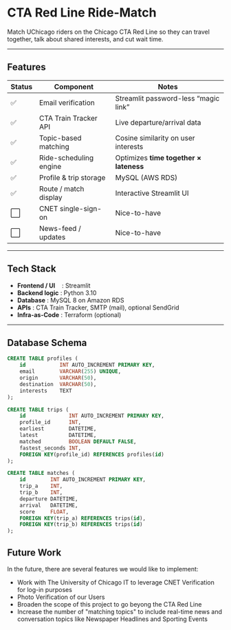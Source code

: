 # CTA Red Line Ride-Match

Match UChicago riders on the Chicago CTA Red Line so they can travel together,
talk about shared interests, and cut wait time.

---

## Features

| Status | Component                | Notes                               |
|--------|------------------------- |-------------------------------------|
| ✅     | Email verification       | Streamlit password-less “magic link” |
| ✅     | CTA Train Tracker API    | Live departure/arrival data         |
| ✅     | Topic-based matching     | Cosine similarity on user interests |
| ✅     | Ride-scheduling engine   | Optimizes **time together × lateness** |
| ✅     | Profile & trip storage   | MySQL (AWS RDS)                     |
| ✅     | Route / match display    | Interactive Streamlit UI            |
| ⬜️     | CNET single-sign-on      | Nice-to-have                        |
| ⬜️     | News-feed / updates      | Nice-to-have                        |

---

## Tech Stack

* **Frontend / UI**&nbsp;&nbsp;&nbsp;&nbsp;: Streamlit  
* **Backend logic**&nbsp;: Python 3.10  
* **Database**       : MySQL 8 on Amazon RDS  
* **APIs**           : CTA Train Tracker, SMTP (mail), optional SendGrid  
* **Infra-as-Code**  : Terraform (optional)  

---

## Database Schema

```sql
CREATE TABLE profiles (
    id           INT AUTO_INCREMENT PRIMARY KEY,
    email        VARCHAR(255) UNIQUE,
    origin       VARCHAR(50),
    destination  VARCHAR(50),
    interests    TEXT
);

CREATE TABLE trips (
    id              INT AUTO_INCREMENT PRIMARY KEY,
    profile_id      INT,
    earliest        DATETIME,
    latest          DATETIME,
    matched         BOOLEAN DEFAULT FALSE,
    fastest_seconds INT,
    FOREIGN KEY(profile_id) REFERENCES profiles(id)
);

CREATE TABLE matches (
    id        INT AUTO_INCREMENT PRIMARY KEY,
    trip_a    INT,
    trip_b    INT,
    departure DATETIME,
    arrival   DATETIME,
    score     FLOAT,
    FOREIGN KEY(trip_a) REFERENCES trips(id),
    FOREIGN KEY(trip_b) REFERENCES trips(id)
);
```


## Future Work

In the future, there are several features we would like to implement:

* Work with The University of Chicago IT to leverage CNET Verification for log-in purposes
* Photo Verification of our Users
* Broaden the scope of this project to go beyong the CTA Red Line
* Increase the number of "matching topics" to include real-time news and conversation topics like Newspaper Headlines and Sporting Events
